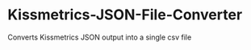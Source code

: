 Kissmetrics-JSON-File-Converter
===============================

Converts Kissmetrics JSON output into a single csv file
